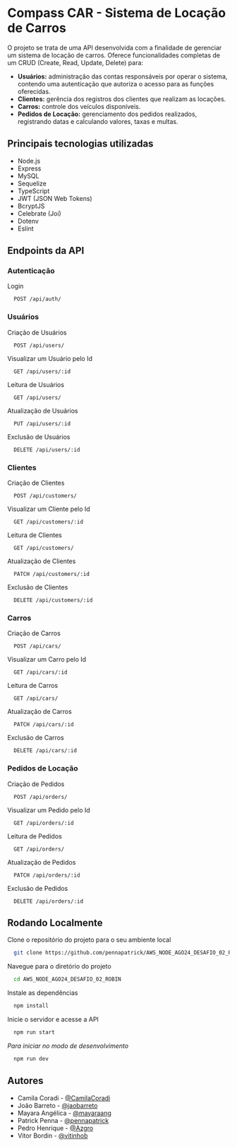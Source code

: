 
# Compass CAR - Sistema de Locação de Carros

O projeto se trata de uma API desenvolvida com a finalidade de gerenciar um sistema de locação de carros.
Oferece funcionalidades completas de um CRUD (Create, Read, Update, Delete) para:
- **Usuários:** administração das contas responsáveis por operar o sistema, contendo uma autenticação que autoriza o acesso para as funções oferecidas.
- **Clientes:** gerência dos registros dos clientes que realizam as locações.
- **Carros:** controle dos veículos disponíveis.
- **Pedidos de Locação:** gerenciamento dos pedidos realizados, registrando datas e calculando valores, taxas e multas.

## Principais tecnologias utilizadas
- Node.js
- Express
- MySQL
- Sequelize
- TypeScript
- JWT (JSON Web Tokens)
- BcryptJS
- Celebrate (Joi)
- Dotenv
- Eslint

## Endpoints da API

### Autenticação
Login
```http
  POST /api/auth/
```

### Usuários
Criação de Usuários
```http
  POST /api/users/
```
Visualizar um Usuário pelo Id
```http
  GET /api/users/:id
```
Leitura de Usuários
```http
  GET /api/users/
```
Atualização de Usuários
```http
  PUT /api/users/:id
```
Exclusão de Usuários
```http
  DELETE /api/users/:id
```

### Clientes
Criação de Clientes
```http
  POST /api/customers/
```
Visualizar um Cliente pelo Id
```http
  GET /api/customers/:id
```
Leitura de Clientes
```http
  GET /api/customers/
```
Atualização de Clientes
```http
  PATCH /api/customers/:id
```
Exclusão de Clientes
```http
  DELETE /api/customers/:id
```

### Carros
Criação de Carros
```http
  POST /api/cars/
```
Visualizar um Carro pelo Id
```http
  GET /api/cars/:id
```
Leitura de Carros
```http
  GET /api/cars/
```
Atualização de Carros
```http
  PATCH /api/cars/:id
```
Exclusão de Carros
```http
  DELETE /api/cars/:id
```

### Pedidos de Locação
Criação de Pedidos
```http
  POST /api/orders/
```
Visualizar um Pedido pelo Id
```http
  GET /api/orders/:id
```
Leitura de Pedidos
```http
  GET /api/orders/
```
Atualização de Pedidos
```http
  PATCH /api/orders/:id
```
Exclusão de Pedidos
```http
  DELETE /api/orders/:id
```

## Rodando Localmente

Clone o repositório do projeto para o seu ambiente local
```bash
  git clone https://github.com/pennapatrick/AWS_NODE_AGO24_DESAFIO_02_ROBIN.git
```

Navegue para o diretório do projeto
```bash
  cd AWS_NODE_AGO24_DESAFIO_02_ROBIN
```

Instale as dependências
```bash
  npm install
```

Inicie o servidor e acesse a API
```bash
  npm run start
```

*Para iniciar no modo de desenvolvimento*
```bash
  npm run dev
```

## Autores

- Camila Coradi - [@CamilaCoradi](https://github.com/CamilaCoradi)
- João Barreto - [@jaobarreto](https://github.com/jaobarreto)
- Mayara Angélica - [@mayaraang](https://github.com/mayaraang)
- Patrick Penna - [@pennapatrick](https://github.com/pennapatrick)
- Pedro Henrique - [@Azgro](https://github.com/Azgro)
- Vitor Bordin - [@vitinhob](https://github.com/vitinhob)